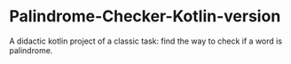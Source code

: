 # Palindrome-Checker-Kotlin-version
A didactic kotlin project of a classic task: find the way to check if a word is palindrome.

